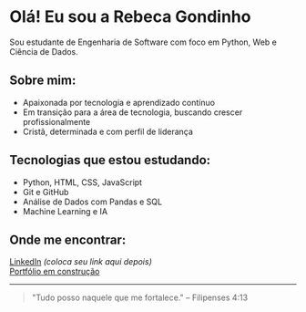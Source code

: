 
# Olá! Eu sou a Rebeca Gondinho

Sou estudante de Engenharia de Software com foco em Python, Web e Ciência de Dados.

## Sobre mim:
- Apaixonada por tecnologia e aprendizado contínuo
- Em transição para a área de tecnologia, buscando crescer profissionalmente
- Cristã, determinada e com perfil de liderança

## Tecnologias que estou estudando:
- Python, HTML, CSS, JavaScript
- Git e GitHub
- Análise de Dados com Pandas e SQL
- Machine Learning e IA

## Onde me encontrar:
[LinkedIn](https://www.linkedin.com) *(coloca seu link aqui depois)*  
[Portfólio em construção](https://github.com/rebecagondinho)

---

> "Tudo posso naquele que me fortalece." – Filipenses 4:13
